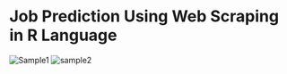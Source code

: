 # Job Prediction Using Web Scraping in R Language

![Sample1](https://user-images.githubusercontent.com/72391096/167009621-4e99dd83-c395-4f78-842a-98ac1c6dd77a.png)
![sample2](https://user-images.githubusercontent.com/72391096/167009615-475badb5-3c89-4f33-bd8a-457c0298a5c6.png)
